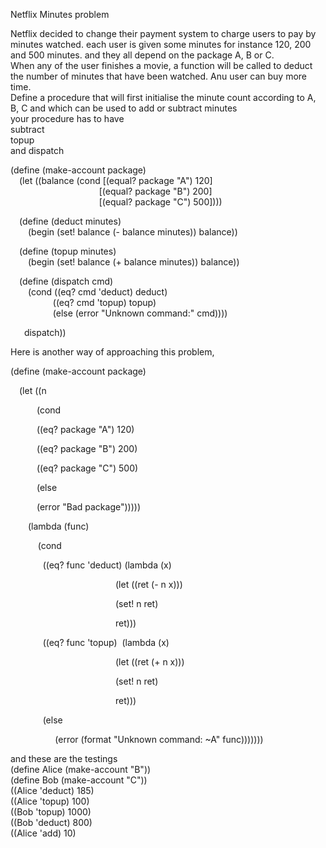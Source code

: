 Netflix Minutes problem

Netflix decided to change their payment system to charge users to pay by minutes watched. each user is given some minutes for instance 120, 200 and 500 minutes. and they all depend on the package A, B or C.<br/>
When any of the user finishes a movie, a function will be called to deduct the number of minutes that have been watched. Anu user can buy more time.<br/>
Define a procedure that will first initialise the minute count according to A, B, C and which can be used to add or subtract minutes<br/>
your procedure has to have<br/>
subtract<br/>
topup<br/>
and dispatch<br/>

(define (make-account package)<br/>
&emsp;(let ((balance (cond [(equal? package "A") 120]<br/>
&emsp;&emsp;&emsp;&emsp;&emsp;&emsp;&emsp;&emsp;&emsp;    [(equal? package "B") 200]<br/>
&emsp;&emsp;&emsp;&emsp;&emsp;&emsp;&emsp;&emsp;&emsp;    [(equal? package "C") 500])))<br/>

&emsp;(define (deduct minutes)<br/>
&emsp;&emsp;(begin (set! balance (- balance minutes)) balance))<br/>

&emsp;(define (topup minutes)<br/>
&emsp;&emsp;(begin (set! balance (+ balance minutes)) balance))<br/>


&emsp;(define (dispatch cmd)<br/>
&emsp;&emsp;(cond ((eq? cmd 'deduct) deduct)<br/>
&emsp;&emsp;&emsp;&emsp;   ((eq? cmd 'topup) topup)<br/>
&emsp;&emsp;&emsp;&emsp;   (else (error "Unknown command:" cmd))))<br/>
    
&emsp;  dispatch))<br/>

Here is another way of approaching this problem, </br>

(define (make-account package)</br>

&emsp;(let ((n</br>

&emsp;&emsp;&emsp;(cond</br>

&emsp;&emsp;&emsp;((eq? package "A") 120)</br>

&emsp;&emsp;&emsp;((eq? package "B") 200)</br>

&emsp;&emsp;&emsp;((eq? package "C") 500)</br>

&emsp;&emsp;&emsp;(else</br>

&emsp;&emsp;&emsp;(error "Bad package")))))</br>

&emsp;&emsp;(lambda (func)</br>

&emsp;&emsp;    (cond</br>

&emsp;&emsp;      ((eq? func 'deduct) (lambda (x)</br>

&emsp;&emsp;&emsp;&emsp;&emsp;&emsp;&emsp;&emsp;&emsp;&emsp;&emsp;&emsp;(let ((ret (- n x)))</br>

&emsp;&emsp;&emsp;&emsp;&emsp;&emsp;&emsp;&emsp;&emsp;&emsp;&emsp;&emsp;(set! n ret)</br>

&emsp;&emsp;&emsp;&emsp;&emsp;&emsp;&emsp;&emsp;&emsp;&emsp;&emsp;&emsp;ret)))</br>

&emsp;&emsp;      ((eq? func 'topup)  (lambda (x)</br>

&emsp;&emsp;&emsp;&emsp;&emsp;&emsp;&emsp;&emsp;&emsp;&emsp;&emsp;&emsp;(let ((ret (+ n x)))</br>

&emsp;&emsp;&emsp;&emsp;&emsp;&emsp;&emsp;&emsp;&emsp;&emsp;&emsp;&emsp;(set! n ret)</br>

&emsp;&emsp;&emsp;&emsp;&emsp;&emsp;&emsp;&emsp;&emsp;&emsp;&emsp;&emsp;ret)))</br>

&emsp;&emsp;      (else</br>

&emsp;&emsp;           (error (format "Unknown command: ~A" func)))))))</br>


and these are the testings</br>
(define Alice (make-account "B"))</br>
(define Bob (make-account "C"))</br>
((Alice 'deduct) 185)</br>
((Alice 'topup) 100)</br>
((Bob 'topup) 1000)</br>
((Bob 'deduct) 800)</br>
((Alice 'add) 10)</br>